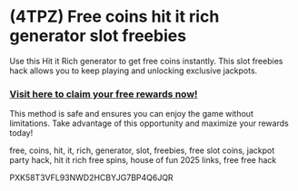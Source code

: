 # (4TPZ) Free coins hit it rich generator slot freebies

Use this Hit it Rich generator to get free coins instantly. This slot freebies hack allows you to keep playing and unlocking exclusive jackpots.  

### [Visit here to claim your free rewards now!](https://gamehunters.win/hit-it-rich)  

This method is safe and ensures you can enjoy the game without limitations. Take advantage of this opportunity and maximize your rewards today!  

free, coins, hit, it, rich, generator, slot, freebies, free slot coins, jackpot party hack, hit it rich free spins, house of fun 2025 links, free free hack  

PXK58T3VFL93NWD2HCBYJG7BP4Q6JQR  

